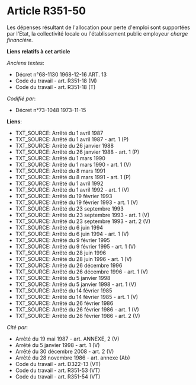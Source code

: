 # Article R351-50

Les dépenses résultant de l'allocation pour perte d'emploi sont supportées par l'Etat, la collectivité locale ou
l'établissement public employeur *charge financière*.

**Liens relatifs à cet article**

_Anciens textes_:

  - Décret n°68-1130 1968-12-16 ART. 13
  - Code du travail - art. R351-18 (M)
  - Code du travail - art. R351-18 (T)

_Codifié par_:

  - Décret n°73-1048 1973-11-15

**Liens**:

  - TXT_SOURCE: Arrêté du 1 avril 1987
  - TXT_SOURCE: Arrêté du 1 avril 1987 - art. 1 (P)
  - TXT_SOURCE: Arrêté du 26 janvier 1988
  - TXT_SOURCE: Arrêté du 26 janvier 1988 - art. 1 (P)
  - TXT_SOURCE: Arrêté du 1 mars 1990
  - TXT_SOURCE: Arrêté du 1 mars 1990 - art. 1 (V)
  - TXT_SOURCE: Arrêté du 8 mars 1991
  - TXT_SOURCE: Arrêté du 8 mars 1991 - art. 1 (P)
  - TXT_SOURCE: Arrêté du 1 avril 1992
  - TXT_SOURCE: Arrêté du 1 avril 1992 - art. 1 (V)
  - TXT_SOURCE: Arrêté du 19 février 1993
  - TXT_SOURCE: Arrêté du 19 février 1993 - art. 1 (V)
  - TXT_SOURCE: Arrêté du 23 septembre 1993
  - TXT_SOURCE: Arrêté du 23 septembre 1993 - art. 1 (V)
  - TXT_SOURCE: Arrêté du 23 septembre 1993 - art. 2 (V)
  - TXT_SOURCE: Arrêté du 6 juin 1994
  - TXT_SOURCE: Arrêté du 6 juin 1994 - art. 1 (V)
  - TXT_SOURCE: Arrêté du 9 février 1995
  - TXT_SOURCE: Arrêté du 9 février 1995 - art. 1 (V)
  - TXT_SOURCE: Arrêté du 28 juin 1996
  - TXT_SOURCE: Arrêté du 28 juin 1996 - art. 1 (V)
  - TXT_SOURCE: Arrêté du 26 décembre 1996
  - TXT_SOURCE: Arrêté du 26 décembre 1996 - art. 1 (V)
  - TXT_SOURCE: Arrêté du 5 janvier 1998
  - TXT_SOURCE: Arrêté du 5 janvier 1998 - art. 1 (V)
  - TXT_SOURCE: Arrêté du 14 février 1985
  - TXT_SOURCE: Arrêté du 14 février 1985 - art. 1 (V)
  - TXT_SOURCE: Arrêté du 26 février 1986
  - TXT_SOURCE: Arrêté du 26 février 1986 - art. 1 (V)
  - TXT_SOURCE: Arrêté du 26 février 1986 - art. 2 (V)

_Cité par_:

  - Arrêté du 19 mai 1987 - art. ANNEXE, 2 (V)
  - Arrêté du 5 janvier 1998 - art. 1 (V)
  - Arrêté du 30 décembre 2008 - art. 2 (V)
  - Arrêté du 28 novembre 1986 - art. annexe (Ab)
  - Code du travail - art. D322-13 (VT)
  - Code du travail - art. R351-53 (VT)
  - Code du travail - art. R351-54 (VT)
